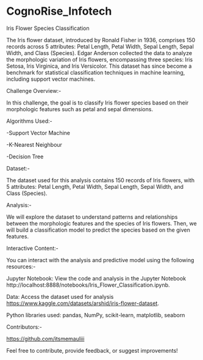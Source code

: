 # CognoRise_Infotech

Iris Flower Species Classification

The Iris flower dataset, introduced by Ronald Fisher in 1936, comprises 150 records across 5 attributes: Petal Length, Petal Width, Sepal Length, Sepal Width, and Class (Species). Edgar Anderson collected the data to analyze the morphologic variation of Iris flowers, encompassing three species: Iris Setosa, Iris Virginica, and Iris Versicolor. This dataset has since become a benchmark for statistical classification techniques in machine learning, including support vector machines.

Challenge Overview:-

In this challenge, the goal is to classify Iris flower species based on their morphologic features such as petal and sepal dimensions.

Algorithms Used:-

-Support Vector Machine

-K-Nearest Neighbour

-Decision Tree

Dataset:-

The dataset used for this analysis contains 150 records of Iris flowers, with 5 attributes: Petal Length, Petal Width, Sepal Length, Sepal Width, and Class (Species).

Analysis:-

We will explore the dataset to understand patterns and relationships between the morphologic features and the species of Iris flowers. Then, we will build a classification model to predict the species based on the given features.

Interactive Content:-

You can interact with the analysis and predictive model using the following resources:-

Jupyter Notebook: View the code and analysis in the Jupyter Notebook http://localhost:8888/notebooks/Iris_Flower_Classification.ipynb.

Data: Access the dataset used for analysis https://www.kaggle.com/datasets/arshid/iris-flower-dataset.

Python libraries used: pandas, NumPy, scikit-learn, matplotlib, seaborn

Contributors:-

https://github.com/itsmemauliii

Feel free to contribute, provide feedback, or suggest improvements!
